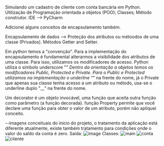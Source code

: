 Simulando um cadastro de cliente com conta bancária em Python.
Utilização de Programação orientada a objetos (POO);
Classes;
Método construtor.
IDE --> PyCharm

Adicionei alguns conceitos de encapsulamento também.

Encapsulamento de dados --> Proteção dos atributos ou métoodos de uma classe (Privados).
Métodos Getter and Setter.

Em python temos a "convenção".
Para a implementação do encapsulamento é fundamental alterarmos a visibilidade dos atributos de uma classe. Para isso, utilizamos os modificadores de acesso.
Python utiliza o símbolo underscore ”_”
Dentro da orientação a objetos temos os modificadores Public, Protected e Private.
Para o Public e Protected utilizamos na implementação o underline "_" na frente do nome, já o Private que apenas sua classe tenha acesso a um atributo ou método, usa-se o underline duplo "__" na frente do nome.

Um decorator é um objeto invocável, uma função que aceita outra função como parâmetro (a função decorada).
função Property permite que você declare uma função para obter o valor de um atributo, porém não apliquei conceito.


--imagens conceituais do inicio do projeto, o tratamento da aplicação está diferente atualmente, existe também tratamento para condições onde o valor do saldo da conta é zero.
Saída:
![image](https://github.com/user-attachments/assets/a18d6c8e-837f-4ea2-994a-f88bcfda5028)
Classes:
![main](https://github.com/user-attachments/assets/0fa44d66-c40a-42f5-ba9e-8f4a22800459)
![conta](https://github.com/user-attachments/assets/b6746399-682e-4732-9d3b-40a76f39eab7)
![cliente](https://github.com/user-attachments/assets/77cbf03c-b596-44ce-bab8-05ed27be8983)



